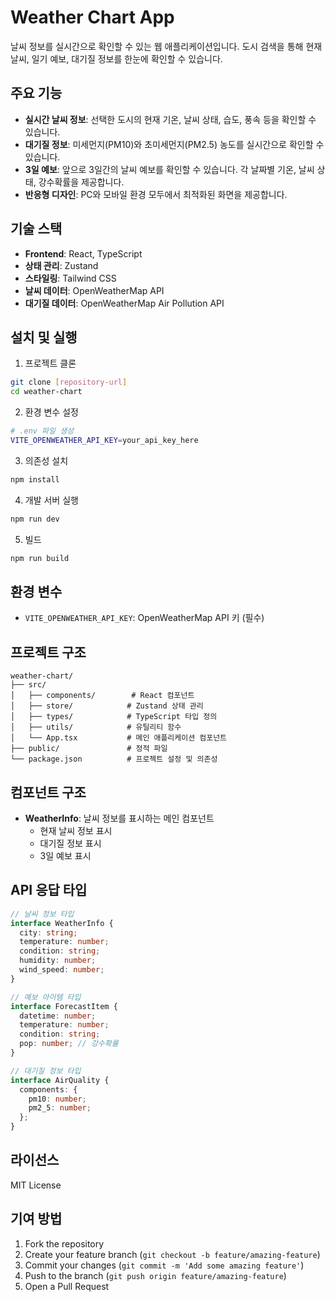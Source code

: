 # Weather Chart App

날씨 정보를 실시간으로 확인할 수 있는 웹 애플리케이션입니다. 도시 검색을 통해 현재 날씨, 일기 예보, 대기질 정보를 한눈에 확인할 수 있습니다.

## 주요 기능

- **실시간 날씨 정보**: 선택한 도시의 현재 기온, 날씨 상태, 습도, 풍속 등을 확인할 수 있습니다.
- **대기질 정보**: 미세먼지(PM10)와 초미세먼지(PM2.5) 농도를 실시간으로 확인할 수 있습니다.
- **3일 예보**: 앞으로 3일간의 날씨 예보를 확인할 수 있습니다. 각 날짜별 기온, 날씨 상태, 강수확률을 제공합니다.
- **반응형 디자인**: PC와 모바일 환경 모두에서 최적화된 화면을 제공합니다.

## 기술 스택

- **Frontend**: React, TypeScript
- **상태 관리**: Zustand
- **스타일링**: Tailwind CSS
- **날씨 데이터**: OpenWeatherMap API
- **대기질 데이터**: OpenWeatherMap Air Pollution API

## 설치 및 실행

1. 프로젝트 클론

```bash
git clone [repository-url]
cd weather-chart
```

2. 환경 변수 설정

```bash
# .env 파일 생성
VITE_OPENWEATHER_API_KEY=your_api_key_here
```

3. 의존성 설치

```bash
npm install
```

4. 개발 서버 실행

```bash
npm run dev
```

5. 빌드

```bash
npm run build
```

## 환경 변수

- `VITE_OPENWEATHER_API_KEY`: OpenWeatherMap API 키 (필수)

## 프로젝트 구조

```
weather-chart/
├── src/
│   ├── components/        # React 컴포넌트
│   ├── store/            # Zustand 상태 관리
│   ├── types/            # TypeScript 타입 정의
│   ├── utils/            # 유틸리티 함수
│   └── App.tsx           # 메인 애플리케이션 컴포넌트
├── public/               # 정적 파일
└── package.json          # 프로젝트 설정 및 의존성
```

## 컴포넌트 구조

- **WeatherInfo**: 날씨 정보를 표시하는 메인 컴포넌트
  - 현재 날씨 정보 표시
  - 대기질 정보 표시
  - 3일 예보 표시

## API 응답 타입

```typescript
// 날씨 정보 타입
interface WeatherInfo {
  city: string;
  temperature: number;
  condition: string;
  humidity: number;
  wind_speed: number;
}

// 예보 아이템 타입
interface ForecastItem {
  datetime: number;
  temperature: number;
  condition: string;
  pop: number; // 강수확률
}

// 대기질 정보 타입
interface AirQuality {
  components: {
    pm10: number;
    pm2_5: number;
  };
}
```

## 라이선스

MIT License

## 기여 방법

1. Fork the repository
2. Create your feature branch (`git checkout -b feature/amazing-feature`)
3. Commit your changes (`git commit -m 'Add some amazing feature'`)
4. Push to the branch (`git push origin feature/amazing-feature`)
5. Open a Pull Request
